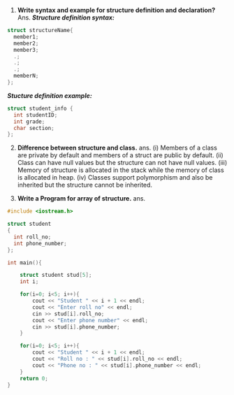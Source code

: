 1. **Write syntax and example for structure definition and declaration?**
Ans. ***Structure definition syntax:***
```cpp
struct structureName{
  member1;
  member2;
  member3;
  .;
  .;
  .;
  memberN; 
};
```
  ***Stucture definition example:***
```cpp
struct student_info {
  int studentID;
  int grade;
  char section;
};
```
2. **Difference between structure and class.**
ans.
    (i) Members of a class are private by default and members of a struct are public by default.
    (ii) Class can have null values but the structure can not have null values.
    (iii) Memory of structure is allocated in the stack while the memory of class is allocated in heap.
    (iv) Classes support polymorphism and also be inherited but the structure cannot be inherited.

3. **Write a Program for array of structure.**
ans. 
```cpp
#include <iostream.h>

struct student
{
  int roll_no;
  int phone_number;
};

int main(){

	struct student stud[5];
  	int i;

	for(i=0; i<5; i++){
		cout << "Student " << i + 1 << endl;
		cout << "Enter roll no" << endl;
		cin >> stud[i].roll_no;
		cout << "Enter phone number" << endl;
		cin >> stud[i].phone_number;
	}

	for(i=0; i<5; i++){
		cout << "Student " << i + 1 << endl;
		cout << "Roll no : " << stud[i].roll_no << endl;
		cout << "Phone no : " << stud[i].phone_number << endl;
	}
	return 0;
}
```
